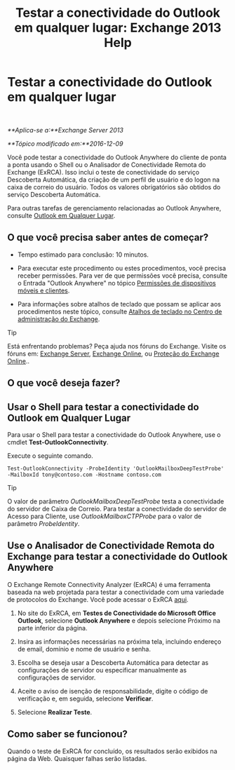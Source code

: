 ﻿---
title: 'Testar a conectividade do Outlook em qualquer lugar: Exchange 2013 Help'
TOCTitle: Testar a conectividade do Outlook em qualquer lugar
ms:assetid: 0dc5b68f-2316-446a-84c9-5f1c50dc3776
ms:mtpsurl: https://technet.microsoft.com/pt-br/library/Ee633453(v=EXCHG.150)
ms:contentKeyID: 50556143
ms.date: 05/22/2018
mtps_version: v=EXCHG.150
ms.translationtype: MT
---

# Testar a conectividade do Outlook em qualquer lugar

 

_**Aplica-se a:**Exchange Server 2013_

_**Tópico modificado em:**2016-12-09_

Você pode testar a conectividade do Outlook Anywhere do cliente de ponta a ponta usando o Shell ou o Analisador de Conectividade Remota do Exchange (ExRCA). Isso inclui o teste de conectividade do serviço Descoberta Automática, da criação de um perfil de usuário e do logon na caixa de correio do usuário. Todos os valores obrigatórios são obtidos do serviço Descoberta Automática.

Para outras tarefas de gerenciamento relacionadas ao Outlook Anywhere, consulte [Outlook em Qualquer Lugar](outlook-anywhere-exchange-2013-help.md).

## O que você precisa saber antes de começar?

  - Tempo estimado para conclusão: 10 minutos.

  - Para executar este procedimento ou estes procedimentos, você precisa receber permissões. Para ver de que permissões você precisa, consulte o Entrada "Outlook Anywhere" no tópico [Permissões de dispositivos móveis e clientes](clients-and-mobile-devices-permissions-exchange-2013-help.md).

  - Para informações sobre atalhos de teclado que possam se aplicar aos procedimentos neste tópico, consulte [Atalhos de teclado no Centro de administração do Exchange](keyboard-shortcuts-in-the-exchange-admin-center-exchange-online-protection-help.md).


> [!TIP]
> Está enfrentando problemas? Peça ajuda nos fóruns do Exchange. Visite os fóruns em: <A href="https://go.microsoft.com/fwlink/p/?linkid=60612">Exchange Server</A>, <A href="https://go.microsoft.com/fwlink/p/?linkid=267542">Exchange Online</A>, ou <A href="https://go.microsoft.com/fwlink/p/?linkid=285351">Proteção do Exchange Online</A>..



## O que você deseja fazer?

## Usar o Shell para testar a conectividade do Outlook em Qualquer Lugar

Para usar o Shell para testar a conectividade do Outlook Anywhere, use o cmdlet **Test-OutlookConnectivity**.

Execute o seguinte comando.

    Test-OutlookConnectivity -ProbeIdentity 'OutlookMailboxDeepTestProbe' -MailboxId tony@contoso.com -Hostname contoso.com


> [!TIP]
> O valor de parâmetro <EM>OutlookMailboxDeepTestProbe</EM> testa a conectividade do servidor de Caixa de Correio. Para testar a conectividade do servidor de Acesso para Cliente, use <EM>OutlookMailboxCTPProbe</EM> para o valor de parâmetro <EM>ProbeIdentity</EM>.



## Use o Analisador de Conectividade Remota do Exchange para testar a conectividade do Outlook Anywhere

O Exchange Remote Connectivity Analyzer (ExRCA) é uma ferramenta baseada na web projetada para testar a conectividade com uma variedade de protocolos do Exchange. Você pode acessar o ExRCA [aqui](https://go.microsoft.com/fwlink/p/?linkid=167905).

1.  No site do ExRCA, em **Testes de Conectividade do Microsoft Office Outlook**, selecione **Outlook Anywhere** e depois selecione Próximo na parte inferior da página.

2.  Insira as informações necessárias na próxima tela, incluindo endereço de email, domínio e nome de usuário e senha.

3.  Escolha se deseja usar a Descoberta Automática para detectar as configurações de servidor ou especificar manualmente as configurações de servidor.

4.  Aceite o aviso de isenção de responsabilidade, digite o código de verificação e, em seguida, selecione **Verificar**.

5.  Selecione **Realizar Teste**.

## Como saber se funcionou?

Quando o teste de ExRCA for concluído, os resultados serão exibidos na página da Web. Quaisquer falhas serão listadas.

